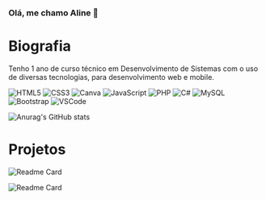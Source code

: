 ### Olá, me chamo Aline 👋

# Biografia

Tenho 1 ano de curso técnico em Desenvolvimento de Sistemas com o uso de diversas tecnologias, para desenvolvimento web e mobile.

![HTML5](https://img.shields.io/badge/HTML5-E34F26?style=for-the-badge&logo=html5&logoColor=white)
![CSS3](https://img.shields.io/badge/CSS3-1572B6?style=for-the-badge&logo=css3&logoColor=white)
![Canva](https://img.shields.io/badge/Canva-%2300C4CC.svg?&style=for-the-badge&logo=Canva&logoColor=white)
![JavaScript](https://img.shields.io/badge/JavaScript-323330?style=for-the-badge&logo=javascript&logoColor=F7DF1E)
![PHP](https://img.shields.io/badge/PHP-777BB4?style=for-the-badge&logo=php&logoColor=white)
![C#](https://img.shields.io/badge/C%23-239120?style=for-the-badge&logo=c-sharp&logoColor=white)
![MySQL](https://img.shields.io/badge/MySQL-005C84?style=for-the-badge&logo=mysql&logoColor=white)
![Bootstrap](https://img.shields.io/badge/Bootstrap-563D7C?style=for-the-badge&logo=bootstrap&logoColor=white)
![VSCode](https://img.shields.io/badge/VSCode-0078D4?style=for-the-badge&logo=visual%20studio%20code&logoColor=white)

![Anurag's GitHub stats](https://github-readme-stats.vercel.app/api?username=Alinerock&show_icons=true&theme=tokyonight)

# Projetos

![Readme Card](https://github-readme-stats.vercel.app/api/pin/?username=Alinerock&repo=Testando.github.io)

![Readme Card](https://github-readme-stats.vercel.app/api/pin/?username=Alinerock&repo=Tecnico_1Mod)

<!--
# Contato

[<img scr="https://img.shields.io/badge/LinkedIn-0077B5?style=for-the-badge&logo=linkedin&logoColor=white" alt="Linkedin" height="30">](linkedin.com/in/aline)
-->





<!--
**Alinerock/Alinerock** is a ✨ _special_ ✨ repository because its `README.md` (this file) appears on your GitHub profile.

Here are some ideas to get you started:

- 🔭 I’m currently working on ...
- 🌱 I’m currently learning ...
- 👯 I’m looking to collaborate on ...
- 🤔 I’m looking for help with ...
- 💬 Ask me about ...
- 📫 How to reach me: ...
- 😄 Pronouns: ...
- ⚡ Fun fact: ...
-->
